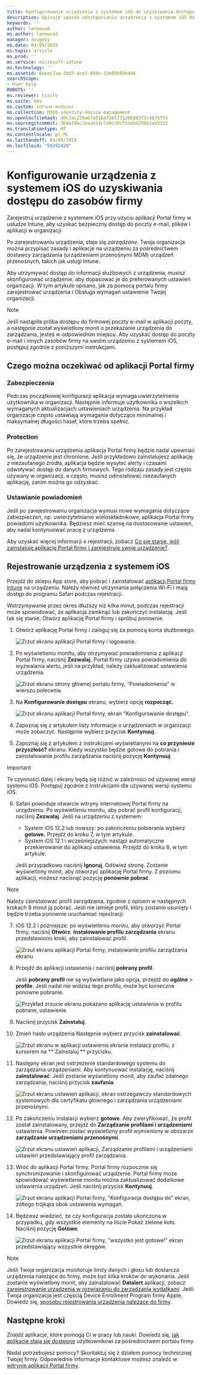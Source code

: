 ```yaml
---
title: Konfigurowanie urządzenia z systemem iOS do uzyskiwania dostępu do zasobów firmy | Microsoft Docs
description: Opisuje sposób udostępniania urządzenia z systemem iOS do zarządzania przez usługę Intune
keywords: ''
author: lenewsad
ms.author: lanewsad
manager: dougeby
ms.date: 04/05/2019
ms.topic: article
ms.prod: ''
ms.service: microsoft-intune
ms.technology: ''
ms.assetid: 6eeec7aa-1b07-4ce3-894c-13e09b89bdd4
searchScope:
- User help
ROBOTS: ''
ms.reviewer: tisilv
ms.suite: ems
ms.custom: intune-enduser
ms.collection: M365-identity-device-management
ms.openlocfilehash: d0c7ac239a67a51ba7165771206883f3c46f5f55
ms.sourcegitcommit: 364a7dbc7eaa414c7a9c39cf53eb4250e1ad3151
ms.translationtype: HT
ms.contentlocale: pl-PL
ms.lasthandoff: 04/09/2019
ms.locfileid: "59292428"
---
```

# <a name="set-up-ios-device-access-to-your-company-resources"></a>Konfigurowanie urządzenia z systemem iOS do uzyskiwania dostępu do zasobów firmy  

Zarejestruj urządzenie z systemem iOS przy użyciu aplikacji Portal firmy w usłudze Intune, aby uzyskać bezpieczny dostęp do poczty e-mail, plików i aplikacji w organizacji.

Po zarejestrowaniu urządzenia, staje się *zarządzane*. Twoja organizacja można przypisać zasady i aplikacje na urządzeniu za pośrednictwem dostawcy zarządzania (urządzeniami przenośnymi MDM) urządzeń przenośnych, takich jak usługi Intune.  

Aby utrzymywać dostęp do informacji służbowych z urządzenia, musisz skonfigurować urządzenie, aby dopasować je do preferowanych ustawień organizacji. W tym artykule opisano, jak za pomocą portalu firmy zarejestrować urządzenia i Obsługa wymagań ustawienie Twojej organizacji. 

> [!NOTE]
> Jeśli nastąpiła próba dostępu do firmowej poczty e-mail w aplikacji poczty, a następnie został wyświetlony monit o przekazanie urządzenia do zarządzania, jesteś w odpowiednim miejscu. Aby uzyskać dostęp do poczty e-mail i innych zasobów firmy na swoim urządzeniu z systemem iOS, postępuj zgodnie z poniższymi instrukcjami.  

## <a name="what-to-expect-from-the-company-portal-app"></a>Czego można oczekiwać od aplikacji Portal firmy  

### <a name="security"></a>Zabezpieczenia  
Podczas początkowej konfiguracji aplikacja wymaga uwierzytelnienia użytkownika w organizacji. Następnie informuje użytkownika o wszelkich wymaganych aktualizacjach ustawieniach urządzenia. Na przykład organizacje często ustawiają wymagania dotyczące minimalnej i maksymalnej długości haseł, które trzeba spełnić.     

### <a name="protection"></a>Protection  
Po zarejestrowaniu urządzenia aplikacja Portal firmy będzie nadal upewniać się, że urządzenie jest chronione. Jeśli przykładowo zainstalujesz aplikację z niezaufanego źródła, aplikacja będzie wysyłać alerty i czasami odwoływać dostęp do danych firmowych. Tego rodzaju zasady jest często używany w organizacji, a często, musisz odinstalować niezaufanych aplikację, zanim można go odzyskać.  

### <a name="setting-notifications"></a>Ustawianie powiadomień  
Jeśli po zarejestrowaniu organizacja wymusi nowe wymagania dotyczące zabezpieczeń, np. uwierzytelnianie wieloskładnikowe, aplikacja Portal firmy powiadomi użytkownika. Będziesz mieć szansę na dostosowanie ustawień, aby nadal kontynuować pracę z urządzenia.  

Aby uzyskać więcej informacji o rejestracji, zobacz [Co się stanie, jeśli zainstaluję aplikację Portal firmy i zarejestruję swoje urządzenie?](https://docs.microsoft.com//intune-user-help/what-happens-if-you-install-the-company-portal-app-and-enroll-your-device-in-intune-ios).  

## <a name="enroll-your-ios-device"></a>Rejestrowanie urządzenia z systemem iOS  

Przejdź do sklepu App store, aby pobrać i zainstalować [aplikacji Portal firmy Intune](install-and-sign-in-to-the-intune-company-portal-app-ios.md) na urządzeniu. Należy również utrzymania połączenia Wi-Fi i mają dostęp do programu Safari podczas rejestracji. 

Wstrzymywanie przez okres dłuższy niż kilka minut, podczas rejestracji może spowodować, że aplikacja zamknąć lub zakończyć instalację. Jeśli tak się stanie, Otwórz aplikację Portal firmy i spróbuj ponownie.  

1. Otwórz aplikację Portal firmy i zaloguj się za pomocą konta służbowego. 

    ![Zrzut ekranu aplikacji Portal firmy i logowanie.](./media/ios-01-cp-enroll-1903.PNG)  

2. Po wyświetleniu monitu, aby otrzymywać powiadomienia z aplikacji Portal firmy, naciśnij **Zezwalaj.** Portal firmy używa powiadomienia do wyzwalania alertu, jeśli na przykład, należy zaktualizować ustawienia urządzenia. 

    ![Zrzut ekranu strony głównej portalu firmy, "Powiadomienia" w wierszu polecenia.](./media/ios-04-cp-enroll-1903.PNG)  

3. Na **Konfigurowanie dostępu** ekranu, wybierz opcję **rozpocząć.**  

     ![Zrzut ekranu aplikacji Portal firmy, ekran "Konfigurowanie dostępu".](./media/ios-05-cp-enroll-1903.PNG)  

4. Zapoznaj się z artykułem listy informacje o urządzeniach w organizacji może zobaczyć. Następnie wybierz przycisk **Kontynuuj**.  

5. Zapoznaj się z artykułem z instrukcjami wyświetlanymi na **co przyniesie przyszłość?** ekranu. Kiedy wszystko będzie gotowe do pobrania i zainstalowanie profilu zarządzania naciśnij pozycję **Kontynuuj**.  

 > [!IMPORTANT]
> Te czynności dalej i ekrany będą się różnić w zależności od używanej wersji systemu iOS. Postępuj zgodnie z instrukcjami dla używanej wersji systemu iOS. 

6. Safari powoduje otwarcie witryny internetowej Portal firmy na urządzeniu. Po wyświetleniu monitu, aby pobrać profil konfiguracji, naciśnij **Zezwalaj**. Jeśli na urządzeniu z systemem:  
    * System iOS 12.2 lub nowszy: po zakończeniu pobierania wybierz **gotowe.** Przejdź do kroku 7, w tym artykule.
    * System iOS 12.1 i wcześniejszych: nastąpi automatyczne przekierowanie do aplikacji ustawienia. Przejdź do kroku 8, w tym artykule.  
 
    Jeśli przypadkowo naciśnij **Ignoruj**, Odśwież stronę. Zostanie wyświetlony monit, aby otworzyć aplikację Portal firmy. Z poziomu aplikacji, możesz nacisnąć pozycję **ponownie pobrać**.

  > [!NOTE]
  > Należy zainstalować profil zarządzania, zgodnie z opisem w następnych krokach 8 minut ją pobrać. Jeśli nie istnieje profil, który zostanie usunięty i będzie trzeba ponownie uruchamiać rejestracji.  

7. iOS 12.2 i późniejsze: po wyświetleniu monitu, aby otworzyć Portal firmy, naciśnij **Otwórz**. **Instalowanie profilu zarządzania** ekranu przedstawiono kroki, aby zainstalować profil.

    ![Zrzut ekranu aplikacji Portal firmy, instalowanie profilu zarządzania ekranu.](./media/ios-1904-settings-icon.PNG)  

8. Przejdź do aplikacji ustawienia i naciśnij **pobrany profil**.  

    Jeśli **pobrany profil** nie są wyświetlane jako opcja, przejdź do **ogólne** > **profile**. Jeśli nadal nie widzisz tego profilu, może być konieczne ponowne pobranie.  

    ![Przykład zrzucie ekranu pokazano aplikację ustawienia w profilu pobrane, ustawienie.](./media/ios-1904-settings-badge.PNG)  

9. Naciśnij przycisk **Zainstaluj**.  
    
10. Zmień hasło urządzenia Następnie wybierz przycisk **zainstalować**.    

    ![Zrzut ekranu w aplikacji ustawienia ekranie instalacji profilu, z kursorem na ** Zainstaluj ** przycisku.](./media/ios-1904-password-install.PNG)  


11. Następny ekran jest ostrzeżenie standardowego systemu do zarządzania urządzeniami. Aby kontynuować instalację, naciśnij **zainstalować**. Jeśli zostanie wyświetlony monit, aby zaufać zdalnego zarządzania, naciśnij przycisk **zaufania**.  

    ![Zrzut ekranu ustawień aplikacji, ekran ostrzegawczy standardowych systemowych dla certyfikatu głównego i zarządzania urządzeniami przenośnymi.](./media/ios-15-cp-enroll-1903.PNG)  

12. Po zakończeniu instalacji wybierz **gotowe**. Aby zweryfikować, że profil został zainstalowany, przejdź do **Zarządzanie profilami i urządzeniami** ustawienia. Powinien zostać wyświetlony profil wymieniony w obszarze **zarządzanie urządzeniami przenośnymi**.   

    ![Zrzut ekranu ustawień aplikacji, Zarządzanie profilami i urządzeniami ustawień przedstawiający profil zarządzania.](./media/ios-00-cp-enroll-1903.PNG)  

13. Wróć do aplikacji Portal firmy. Portal firmy rozpocznie się synchronizowanie i skonfigurować urządzenie. Portal firmy może spowodować wyświetlenie monitu można zaktualizować dodatkowe ustawienia urządzeń. Jeśli naciśnij przycisk **Kontynuuj**.  

    ![Zrzut ekranu aplikacji Portal firmy, "Konfiguracja dostępu do" ekran, żółtego trójkąta obok ustawienia wymagań.](./media/ios-12-cp-enroll-1903.PNG)  

14. Będziesz wiedzieć, że czy konfiguracja została ukończona w przypadku, gdy wszystkie elementy na liście Pokaż zielone koło. Naciśnij pozycję **Gotowe**.   
    
    ![Zrzut ekranu aplikacji Portal firmy, "wszystko jest gotowe!" ekran przedstawiający wszystkie okręgów.](./media/ios-13-cp-enroll-1903.PNG)  

> [!Note]
> Jeśli Twoja organizacja monitoruje limity danych i głosu lub dostarcza urządzenia należące do firmy, może być kilka kroków do wykonania. Jeśli zostanie wyświetlony monit, aby zainstalować **Datalert** aplikacji, zobacz [zarejestrowanie urządzenia w rozwiązaniu do zarządzania wydatkami](enroll-your-device-with-telecom-expense-management-ios.md). Jeśli Twoja organizacja jest częścią Device Enrollment Program firmy Apple, Dowiedz się, [sposobu rejestrowania urządzenia należące do firmy](enroll-your-device-dep-ios.md).  

## <a name="next-steps"></a>Następne kroki  
Znajdź aplikacje, które pomogą Ci w pracy lub nauki. Dowiedz się, [jak aplikacje stają się dostępne](use-managed-apps-on-your-device-ios.md) użytkownikowi za pośrednictwem portalu firmy.  

Nadal potrzebujesz pomocy? Skontaktuj się z działem pomocy technicznej Twojej firmy. Odpowiednie informacje kontaktowe możesz znaleźć w [witrynie aplikacji Portal firmy](https://go.microsoft.com/fwlink/?linkid=2010980).  
